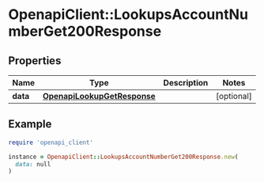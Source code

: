# OpenapiClient::LookupsAccountNumberGet200Response

## Properties

| Name | Type | Description | Notes |
| ---- | ---- | ----------- | ----- |
| **data** | [**OpenapiLookupGetResponse**](OpenapiLookupGetResponse.md) |  | [optional] |

## Example

```ruby
require 'openapi_client'

instance = OpenapiClient::LookupsAccountNumberGet200Response.new(
  data: null
)
```

